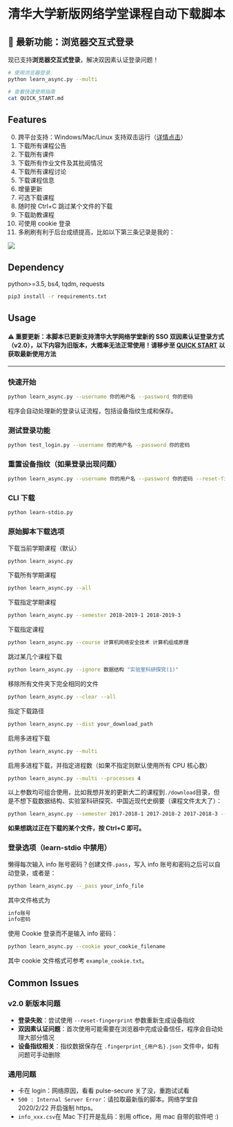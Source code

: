 # 清华大学新版网络学堂课程自动下载脚本

## 🌟 最新功能：浏览器交互式登录

现已支持**浏览器交互式登录**，解决双因素认证登录问题！

```bash
# 使用浏览器登录
python learn_async.py --multi

# 查看快速使用指南
cat QUICK_START.md
```

## Features

0. 跨平台支持：Windows/Mac/Linux 支持双击运行（[详情点击](https://github.com/Trinkle23897/learn2018-autodown/releases)）
1. 下载所有课程公告
2. 下载所有课件
3. 下载所有作业文件及其批阅情况
4. 下载所有课程讨论
5. 下载课程信息
6. 增量更新
7. 可选下载课程
8. 随时按 Ctrl+C 跳过某个文件的下载
9. 下载助教课程
10. 可使用 cookie 登录
11. 多刷刷有利于后台成绩提高，比如以下第三条记录是我的：

![](hint.jpg)

## Dependency

python>=3.5, bs4, tqdm, requests

```bash
pip3 install -r requirements.txt
```

## Usage

#### **⚠️ 重要更新：本脚本已更新支持清华大学网络学堂新的 SSO 双因素认证登录方式（v2.0），以下内容为旧版本，大概率无法正常使用！请移步至 [QUICK START](./QUICK_START.md) 以获取最新使用方法**

---

### 快速开始

```bash
python learn_async.py --username 你的用户名 --password 你的密码
```

程序会自动处理新的登录认证流程，包括设备指纹生成和保存。

### 测试登录功能

```bash
python test_login.py --username 你的用户名 --password 你的密码
```

### 重置设备指纹（如果登录出现问题）

```bash
python learn_async.py --username 你的用户名 --password 你的密码 --reset-fingerprint
```

### CLI 下载

```bash
python learn-stdio.py
```

### 原始脚本下载选项

下载当前学期课程（默认）

```bash
python learn_async.py
```

下载所有学期课程

```bash
python learn_async.py --all
```

下载指定学期课程

```bash
python learn_async.py --semester 2018-2019-1 2018-2019-3
```

下载指定课程

```bash
python learn_async.py --course 计算机网络安全技术 计算机组成原理
```

跳过某几个课程下载

```bash
python learn_async.py --ignore 数据结构 "实验室科研探究(1)"
```

移除所有文件夹下完全相同的文件

```bash
python learn_async.py --clear --all
```

指定下载路径

```bash
python learn_async.py --dist your_download_path
```

启用多进程下载

```bash
python learn_async.py --multi
```

启用多进程下载，并指定进程数（如果不指定则默认使用所有 CPU 核心数）

```bash
python learn_async.py --multi --processes 4
```

以上参数均可组合使用，比如我想并发的更新大二的课程到`./download`目录，但是不想下载数据结构、实验室科研探究、中国近现代史纲要（课程文件太大了）：

```bash
python learn_async.py --semester 2017-2018-1 2017-2018-2 2017-2018-3 --ignore 数据结构 "实验室科研探究(2)" 中国近现代史纲要 --multi --dist ./download
```

**如果想跳过正在下载的某个文件，按 Ctrl+C 即可。**

### 登录选项（learn-stdio 中禁用）

懒得每次输入 info 账号密码？创建文件`.pass`，写入 info 账号和密码之后可以自动登录，或者是：

```bash
python learn_async.py --_pass your_info_file
```

其中文件格式为

```bash
info账号
info密码
```

使用 Cookie 登录而不是输入 info 密码：

```bash
python learn_async.py --cookie your_cookie_filename
```

其中 cookie 文件格式可参考 `example_cookie.txt`。

## Common Issues

### v2.0 新版本问题

- **登录失败**：尝试使用 `--reset-fingerprint` 参数重新生成设备指纹
- **双因素认证问题**：首次使用可能需要在浏览器中完成设备信任，程序会自动处理大部分情况
- **设备指纹相关**：指纹数据保存在 `.fingerprint_{用户名}.json` 文件中，如有问题可手动删除

### 通用问题

- 卡在 login：网络原因，看看 pulse-secure 关了没，重跑试试看
- `500 : Internal Server Error`：请拉取最新版的脚本。网络学堂自 2020/2/22 开启强制 https。
- `info_xxx.csv`在 Mac 下打开是乱码：别用 office，用 mac 自带的软件吧 :)
